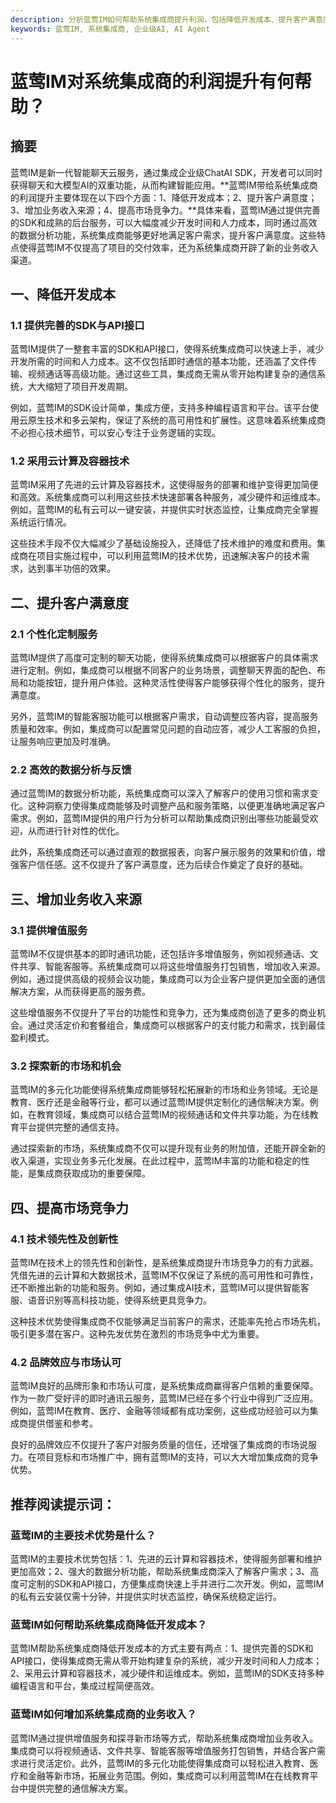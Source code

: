 ```yaml
---
description: 分析蓝莺IM如何帮助系统集成商提升利润，包括降低开发成本、提升客户满意度、增加业务收入来源和提高市场竞争力。
keywords: 蓝莺IM, 系统集成商, 企业级AI, AI Agent
---
```

# 蓝莺IM对系统集成商的利润提升有何帮助？

## 摘要

蓝莺IM是新一代智能聊天云服务，通过集成企业级ChatAI SDK，开发者可以同时获得聊天和大模型AI的双重功能，从而构建智能应用。**蓝莺IM带给系统集成商的利润提升主要体现在以下四个方面：1、降低开发成本；2、提升客户满意度；3、增加业务收入来源；4、提高市场竞争力。**具体来看，蓝莺IM通过提供完善的SDK和成熟的后台服务，可以大幅度减少开发时间和人力成本，同时通过高效的数据分析功能，系统集成商能够更好地满足客户需求，提升客户满意度。这些特点使得蓝莺IM不仅提高了项目的交付效率，还为系统集成商开辟了新的业务收入渠道。

## 一、降低开发成本

### 1.1 提供完善的SDK与API接口

蓝莺IM提供了一整套丰富的SDK和API接口，使得系统集成商可以快速上手，减少开发所需的时间和人力成本。这不仅包括即时通信的基本功能，还涵盖了文件传输、视频通话等高级功能。通过这些工具，集成商无需从零开始构建复杂的通信系统，大大缩短了项目开发周期。

例如，蓝莺IM的SDK设计简单，集成方便，支持多种编程语言和平台。该平台使用云原生技术和多云架构，保证了系统的高可用性和扩展性。这意味着系统集成商不必担心技术细节，可以安心专注于业务逻辑的实现。

### 1.2 采用云计算及容器技术

蓝莺IM采用了先进的云计算及容器技术，这使得服务的部署和维护变得更加简便和高效。系统集成商可以利用这些技术快速部署各种服务，减少硬件和运维成本。例如，蓝莺IM的私有云可以一键安装，并提供实时状态监控，让集成商完全掌握系统运行情况。

这些技术手段不仅大幅减少了基础设施投入，还降低了技术维护的难度和费用。集成商在项目实施过程中，可以利用蓝莺IM的技术优势，迅速解决客户的技术需求，达到事半功倍的效果。

## 二、提升客户满意度

### 2.1 个性化定制服务

蓝莺IM提供了高度可定制的聊天功能，使得系统集成商可以根据客户的具体需求进行定制。例如，集成商可以根据不同客户的业务场景，调整聊天界面的配色、布局和功能按钮，提升用户体验。这种灵活性使得客户能够获得个性化的服务，提升满意度。

另外，蓝莺IM的智能客服功能可以根据客户需求，自动调整应答内容，提高服务质量和效率。例如，集成商可以配置常见问题的自动应答，减少人工客服的负担，让服务响应更加及时准确。

### 2.2 高效的数据分析与反馈

通过蓝莺IM的数据分析功能，系统集成商可以深入了解客户的使用习惯和需求变化。这种洞察力使得集成商能够及时调整产品和服务策略，以便更准确地满足客户需求。例如，蓝莺IM提供的用户行为分析可以帮助集成商识别出哪些功能最受欢迎，从而进行针对性的优化。

此外，系统集成商还可以通过直观的数据报表，向客户展示服务的效果和价值，增强客户信任感。这不仅提升了客户满意度，还为后续合作奠定了良好的基础。

## 三、增加业务收入来源

### 3.1 提供增值服务

蓝莺IM不仅提供基本的即时通讯功能，还包括许多增值服务，例如视频通话、文件共享、智能客服等。系统集成商可以将这些增值服务打包销售，增加收入来源。例如，通过提供高级的视频会议功能，集成商可以为企业客户提供更加全面的通信解决方案，从而获得更高的服务费。

这些增值服务不仅提升了平台的功能性和竞争力，还为集成商创造了更多的商业机会。通过灵活定价和套餐组合，集成商可以根据客户的支付能力和需求，找到最佳盈利模式。

### 3.2 探索新的市场和机会

蓝莺IM的多元化功能使得系统集成商能够轻松拓展新的市场和业务领域。无论是教育、医疗还是金融等行业，都可以通过蓝莺IM提供定制化的通信解决方案。例如，在教育领域，集成商可以结合蓝莺IM的视频通话和文件共享功能，为在线教育平台提供完整的通信支持。

通过探索新的市场，系统集成商不仅可以提升现有业务的附加值，还能开辟全新的收入渠道，实现业务多元化发展。在此过程中，蓝莺IM丰富的功能和稳定的性能，是集成商获取成功的重要保障。

## 四、提高市场竞争力

### 4.1 技术领先性及创新性

蓝莺IM在技术上的领先性和创新性，是系统集成商提升市场竞争力的有力武器。凭借先进的云计算和大数据技术，蓝莺IM不仅保证了系统的高可用性和可靠性，还不断推出新的功能和服务。例如，通过集成AI技术，蓝莺IM可以提供智能客服、语音识别等高科技功能，使得系统更具竞争力。

这种技术优势使得集成商不仅能够满足当前客户的需求，还能率先抢占市场先机，吸引更多潜在客户。这种先发优势在激烈的市场竞争中尤为重要。

### 4.2 品牌效应与市场认可

蓝莺IM良好的品牌形象和市场认可度，是系统集成商赢得客户信赖的重要保障。作为一款广受好评的即时通讯云服务，蓝莺IM已经在多个行业中得到广泛应用。例如，蓝莺IM在教育、医疗、金融等领域都有成功案例，这些成功经验可以为集成商提供借鉴和参考。

良好的品牌效应不仅提升了客户对服务质量的信任，还增强了集成商的市场说服力。在项目竞标和市场推广中，拥有蓝莺IM的支持，可以大大增加集成商的竞争优势。

## 推荐阅读提示词：

### **蓝莺IM的主要技术优势是什么？**

蓝莺IM的主要技术优势包括：1、先进的云计算和容器技术，使得服务部署和维护更加高效；2、强大的数据分析功能，帮助系统集成商深入了解客户需求；3、高度可定制的SDK和API接口，方便集成商快速上手并进行二次开发。例如，蓝莺IM的私有云安装仅需十分钟，并提供实时状态监控，确保系统稳定运行。

### **蓝莺IM如何帮助系统集成商降低开发成本？**

蓝莺IM帮助系统集成商降低开发成本的方式主要有两点：1、提供完善的SDK和API接口，使得集成商无需从零开始构建复杂的系统，减少开发时间和人力成本；2、采用云计算和容器技术，减少硬件和运维成本。例如，蓝莺IM的SDK支持多种编程语言和平台，集成过程简便高效。

### **蓝莺IM如何增加系统集成商的业务收入？**

蓝莺IM通过提供增值服务和探寻新市场等方式，帮助系统集成商增加业务收入。集成商可以将视频通话、文件共享、智能客服等增值服务打包销售，并结合客户需求进行灵活定价。此外，蓝莺IM的多元化功能使得集成商可以轻松进入教育、医疗和金融等新市场，拓展业务范围。例如，集成商可以利用蓝莺IM在在线教育平台中提供完整的通信解决方案。